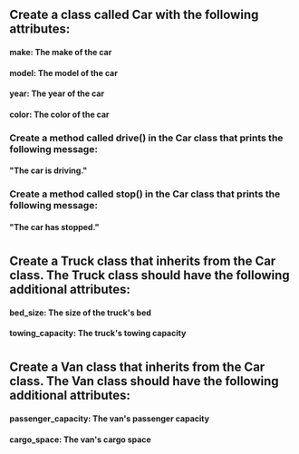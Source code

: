 
## Create a class called Car with the following attributes:

#### make: The make of the car
#### model: The model of the car
#### year: The year of the car
#### color: The color of the car
### Create a method called drive() in the Car class that prints the following message:
#### "The car is driving."

### Create a method called stop() in the Car class that prints the following message:
#### "The car has stopped."
#
## Create a Truck class that inherits from the Car class. The Truck class should have the following additional attributes:

#### bed_size: The size of the truck's bed
#### towing_capacity: The truck's towing capacity
#
## Create a Van class that inherits from the Car class. The Van class should have the following additional attributes:
#### passenger_capacity: The van's passenger capacity
#### cargo_space: The van's cargo space


